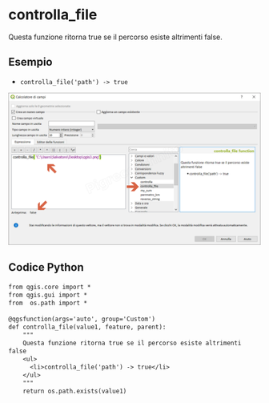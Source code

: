 # controlla_file

Questa funzione ritorna true se il percorso esiste altrimenti false.

## Esempio

* `controlla_file('path') -> true `

![](/img/custom/controlla_file1.png)

## Codice Python

```
from qgis.core import *
from qgis.gui import *
from  os.path import *

@qgsfunction(args='auto', group='Custom')
def controlla_file(value1, feature, parent):
	""" 
	Questa funzione ritorna true se il percorso esiste altrimenti false
	<ul>
      <li>controlla_file('path') -> true</li>
    </ul>
	"""
	return os.path.exists(value1)
```